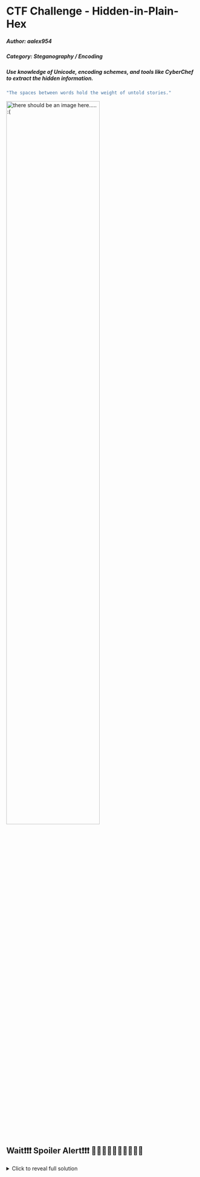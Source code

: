 # CTF Challenge - Hidden-in-Plain-Hex

##### Author: aalex954
##### Category: Steganography / Encoding
##### Use knowledge of Unicode, encoding schemes, and tools like CyberChef to extract the hidden information.

```bash
"The spaces between󠁨󠁴󠁴󠁰󠀺󠀯󠀯󠁴󠁩󠁮󠁹󠁵󠁲󠁬󠀯󠀳󠁰󠁡󠁭󠁨󠁲󠁷󠀲 words hold the weight of untold stories."
```



<img src="https://github.com/user-attachments/assets/a49ae7f7-2b33-4332-a08d-fe9d7b98b4d6" alt="there should be an image here..... :( " style="width:70%; height:70%;">



## Wait❗❗❗ Spoiler Alert❗❗❗   🔻🔻🔻🔻🔻🔻🔻🔻🔻🔻

<details>
  <summary>Click to reveal full solution</summary>

---

## Challenge Overview
This challenge revolves around identifying and decoding a URL hidden within Unicode "invisible" tag characters. These characters, part of the Unicode range for tag representations, are not typically rendered as visible text and often go unnoticed in standard displays. 
At first glance, the provided data appears as a sequence of meaningless Unicode code points, with no immediately apparent structure or significance. However, careful observation reveals that these characters follow a distinct pattern, hinting at a deeper layer of obfuscation.

The use of these "invisible" Unicode characters takes advantage of their non-rendering properties, making the data seem irrelevant or empty.

This level of obfuscation requires participants to think beyond typical encoding schemes, recognizing that the key to solving the challenge lies in interpreting the seemingly meaningless symbols.
Such scenarios may mimic real-world adversarial tactics, where attackers can embed malicious or sensitive data in unconventional formats to evade detection.

---

## Challenge String

```
0e0068 0e0074 0e0074 0e0070 0e003a 0e002f 0e002f 0e0074 0e0069 0e006e 0e0079 0e0075 0e0072 0e006c 0e002f 0e0033 0e0070 0e0061 0e006d 0e0068 0e0072 0e0077 0e0032
```

See...or __don't__ ```invisible_string.txt```

---

## Solution Overview

The provided sequence consists of Unicode code points within the range of "invisible" or "tag" characters, commonly used for technical or metadata purposes. These characters fall under the Unicode range U+E0000 to U+E007F, a reserved space specifically for tag characters. These are not intended to display as human-readable text and are often ignored by rendering systems, making them an ideal candidate for encoding information discreetly.

Each code point in the sequence starts with a common prefix (0e00), indicating its membership in this specialized Unicode range. This prefix serves as a structural indicator, while the trailing hexadecimal digits hold the encoded data. When the prefix is stripped, the remaining values correspond directly to ASCII characters, which are the building blocks of readable text.

In this context, the challenge utilizes this obfuscation technique to hide a URL. While the sequence appears meaningless at first glance, its structure provides the key to decoding:

**Pattern Recognition:** Observing the consistent 0e00 prefix hints at a systematic encoding scheme.

**Stripping the Prefix:** Removing 0e00 reveals a sequence of standard hexadecimal values.

**Hexadecimal to ASCII Conversion:** The resulting hex values map directly to ASCII characters, reconstructing the URL.

The solution highlights the need for an analytical approach, where understanding the encoding scheme unlocks the hidden information. 
This challenge demonstrates how unconventional Unicode ranges, often overlooked due to their technical nature, can be leveraged for creative obfuscation. It also reinforces the importance of familiarity with encoding standards and the ability to apply decoding techniques effectively in security and forensic contexts.

## Solution

<details>
  <summary>Click to reveal full solution</summary>

In this variation of the challenge, the invisible string is embedded within a quote, disguised as "blank spaces" between words. 
These spaces are not ordinary whitespace characters but encoded Unicode "invisible" characters (e.g., tag characters). 
To extract and decode the hidden message, we can use CyberChef, a powerful and user-friendly tool for data analysis and manipulation. 

Here's how:

1. Copy the suspicious text and paste it in to Cyber Chef.
2. Escape the string to reveal the Unicode.

![image](https://github.com/user-attachments/assets/484bd0e1-a6f4-457c-a626-242159ebef08)

![image](https://github.com/user-attachments/assets/8e64782d-549f-46cc-97b9-763dd5a92cd7)

```
(\u{e0068}\u{e0074}\u{e0074}\u{e0070}\u{e003a}\u{e002f}\u{e002f}\u{e0074}\u{e0069}\u{e006e}\u{e0079}\u{e0075}\u{e0072}\u{e006c}\u{e002f}\u{e0033}\u{e0070}\u{e0061}\u{e006d}\u{e0068}\u{e0072}\u{e0077}\u{e0032})
```

and cleaned up a bit..

![image](https://github.com/user-attachments/assets/c9cfafd8-66ce-42b9-ad3a-aad0b847bec4)

![image](https://github.com/user-attachments/assets/f376a43d-94af-4100-b9ad-c2713b893025)


``` 
e0068  e0074  e0074  e0070  e003a  e002f  e002f  e0074  e0069  e006e  e0079  e0075  e0072  e006c  e002f  e0033  e0070  e0061  e006d  e0068  e0072  e0077  e0032
```

---

At first, the sequence might seem random, but two key observations lead to progress:
1. All codes start with `e00`, which is a clue that they fall under the Unicode **tag character** range.
2. Stripping the `E00` prefix from each code left standard hexadecimal values corresponding to ASCII characters.

``` 68  74  74  70  3a  2f  2f  74  69  6e  79  75  72  6c  2f  33  70  61  6d  68  72  77  32 ```

3. Convert Each Hexadecimal Value to Decimal:
  - 68 (hexadecimal) → 104 (decimal)
4. Map the Decimal Value to the ASCII Table:
  - Using the ASCII table, we find that the decimal value 104 corresponds to the character h. Repeating this process for the remainder of the sequence yields a readable string.
5. Apply this process to the remainder of the string:

```
0e0068 → h
0e0074 → t
0e0074 → t
0e0070 → p
0e003a → :
0e002f → /
0e002f → /
0e0074 → t
0e0069 → i
0e006e → n
0e0079 → y
0e0075 → u
0e0072 → r
0e006c → l
0e002f → /
0e0033 → 3
0e0070 → p
0e0061 → a
0e006d → m
0e0068 → h
0e0072 → r
0e0077 → w
0e0032 → 2
```

fix the URL and you have the final result!

</details>
</details>
